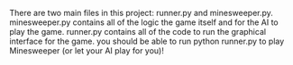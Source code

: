 There are two main files in this project: runner.py and minesweeper.py. 
minesweeper.py contains all of the logic the game itself and for the AI to play the game. 
runner.py contains all of the code to run the graphical interface for the game.
you should be able to run python runner.py to play Minesweeper (or let your AI play for you)!
